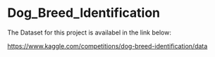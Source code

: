 # Dog_Breed_Identification

The Dataset for this project is availabel in the link below:

https://www.kaggle.com/competitions/dog-breed-identification/data

